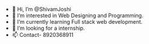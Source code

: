 - 👋 Hi, I’m @ShivamJoshi
- 👀 I’m interested in Web Designing and Programming.
- 🌱 I’m currently learning Full stack web development.
- 💞️ I’m looking for a internship.
- 📫 Contact- 8920368911

<!---
ShivamJoshi/ShivamJoshi is a ✨ special ✨ repository because its `README.md` (this file) appears on your GitHub profile.
You can click the Preview link to take a look at your changes.
--->
